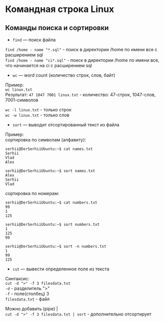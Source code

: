 # Командная строка Linux

## Команды поиска и сортировки  
- `find` — поиск файла

`find /home - name "*.sql"` - поиск в директории /home по имени все с расширением sql <br>
`find /home - name "ci*.sql"` - поиск в директории /home по имени все, что начинается на ci с расширением sql <br>

- `wc` — word count (количество строк, слов, байт)

Пример:<br>
`wc linux.txt` <br>
Результат: `47 1047 7001 linux.txt` - количество: 47-строк, 1047-слов, 7001-символов

`wc -l linux.txt` - только строк <br>
`wc -w linux.txt` - только слов <br>
 
- `sort` — выводит отсортированный текст из файла

Пример:<br>
сортировка по символам (алфавиту):
```
serhii@DerSerhiiUbuntu:~$ cat names.txt
Serhii
Vlad
Alex

serhii@DerSerhiiUbuntu:~$ sort names.txt
Alex
Serhii
Vlad
```
сортировка по номерам:
```
serhii@DerSerhiiUbuntu:~$ cat numbers.txt
99
1
125

serhii@DerSerhiiUbuntu:~$ sort numbers.txt
1
125
99

serhii@DerSerhiiUbuntu:~$ sort -n numbers.txt
1
99
125
```

- `cut` — вывести определенное поле из текста

Синтаксис:<br>
`cut -d ">" -f 3 filesdata.txt`<br>
`-d` - разделитель ">" <br>
`-f` - поле(столбец) 3 <br>
`filesdata.txt` - файл

Можно добавить (pipe) | <br>
`cut -d ">" -f 3 filesdata.txt | sort` - дополнительно отсортирует <br>
